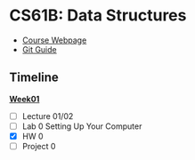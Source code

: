 # CS61B: Data Structures
 - [Course Webpage](https://fa22.datastructur.es/)
 - [Git Guide](https://fa22.datastructur.es/materials/guides/git/)

## Timeline
**[Week01](https://github.com/sscheng25/CS61B/tree/master/week01)**
 - [ ] Lecture 01/02
 - [ ] Lab 0 Setting Up Your Computer 
 - [x] HW 0
 - [ ] Project 0
